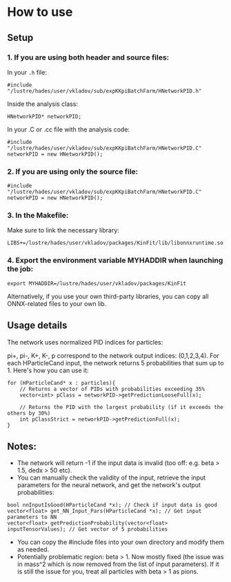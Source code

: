 # How to use

## Setup

### 1. If you are using both header and source files:

In your `.h` file:
```
#include "/lustre/hades/user/vkladov/sub/expKKpiBatchFarm/HNetworkPID.h"
```
Inside the analysis class:
```
HNetworkPID* networkPID;
```
In your .C or .cc file with the analysis code:
```
#include "/lustre/hades/user/vkladov/sub/expKKpiBatchFarm/HNetworkPID.C"
networkPID = new HNetworkPID();
```
### 2. If you are using only the source file:
```
#include "/lustre/hades/user/vkladov/sub/expKKpiBatchFarm/HNetworkPID.C"
networkPID = new HNetworkPID();
```
### 3. In the Makefile:
Make sure to link the necessary library:
```
LIBS+=/lustre/hades/user/vkladov/packages/KinFit/lib/libonnxruntime.so
```
### 4. Export the environment variable MYHADDIR when launching the job:
```
export MYHADDIR=/lustre/hades/user/vkladov/packages/KinFit
```
Alternatively, if you use your own third-party libraries, you can copy all ONNX-related files to your own lib.

## Usage details
The network uses normalized PID indices for particles:

pi+, pi-, K+, K-, p correspond to the network output indices: (0,1,2,3,4).
For each HParticleCand input, the network returns 5 probabilities that sum up to 1. Here's how you can use it:

```
for (HParticleCand* x : particles){
    // Returns a vector of PIDs with probabilities exceeding 35%
    vector<int> pClass = networkPID->getPredictionLooseFull(x);    

    // Returns the PID with the largest probability (if it exceeds the others by 30%)
    int pClassStrict = networkPID->getPredictionFull(x); 
}
```
## Notes:
* The network will return -1 if the input data is invalid (too off: e.g. beta > 1.5, dedx > 50 etc).
* You can manually check the validity of the input, retrieve the input parameters for the neural network, and get the network's output probabilities:
```
bool nnInputIsGood(HParticleCand *x); // Check if input data is good
vector<float> get_NN_Input_Pars(HParticleCand *x); // Get input parameters to NN
vector<float> getPredictionProbability(vector<float> inputTensorValues); // Get vector of 5 probabilities
```
* You can copy the #include files into your own directory and modify them as needed.
* Potentially problematic region: beta > 1. Now mostly fixed (the issue was in mass^2 which is now removed from the list of input parameters). If it is still the issue for you, treat all particles with beta > 1 as pions.

